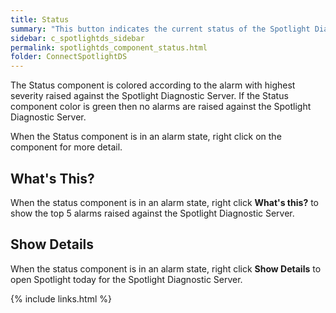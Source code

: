 ```yaml
---
title: Status
summary: "This button indicates the current status of the Spotlight Diagnostic Server."
sidebar: c_spotlightds_sidebar
permalink: spotlightds_component_status.html
folder: ConnectSpotlightDS
---
```


The Status component is colored according to the alarm with highest severity raised against the Spotlight Diagnostic Server. If the Status component color is green then no alarms are raised against the Spotlight Diagnostic Server.

When the Status component is in an alarm state, right click on the component for more detail.

## What's This?

When the status component is in an alarm state, right click **What's this?** to show the top 5 alarms raised against the Spotlight Diagnostic Server.  

## Show Details

When the status component is in an alarm state, right click **Show Details** to open Spotlight today for the Spotlight Diagnostic Server.


{% include links.html %}
